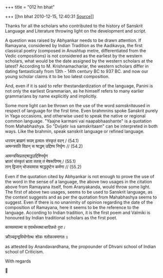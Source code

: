 +++
title = "012 hn bhat"

+++
[[hn bhat	2010-12-15, 12:40:31 [Source](https://groups.google.com/g/samskrita/c/0QvRNik3Y40)]]



Thanks for all the scholars who contributed to the history of Sanskrit Language and Literature throwing light on the development and script.

  

A question was raised by Abhyankar needs to be drawn attention. If Ramayana, considered by Indian Tradition as the Aadikavya, the first classical poetry (composed in Anushtup metre, differentiated from the Vedic compositions) is not considered as the earliest by the western scholars, what would be the date assigned by the western scholars at the latest? According to M. Krishnamachariar, the western scholars differ in dating fantastically from 13th - 14th century BC to 937 BC. and now our young scholar claims it to be too latest composition.

  

And, even if it is said to refer thestandardization of the language, Panini is not only the earliest Grammarian, as he himself refers to many earlier grammarians by name explicitly and implicitly.

  

Some more light can be thrown on the use of the word *samskrita*used in respect of language for the first time. Even brahmnins spoke Sanskrit purely in Yaga occasions, and otherwise used to speak the native or regional common language. "Yaajne karmani vai naapabhaashante" is a quotation from Mahabhashya. So "Dvijatir iva samskritaam" can be interpreted in both ways. Like the brahmin, speak sanskrit language or refined language.

  
  
धारयन् ब्राह्मणं रूपम् इल्वलः संस्कृतं वदन् / (54.1)  
आमन्त्रयति विप्रान् स श्राद्धम् उद्दिश्य निर्घृणः // (54.2)  
  
आमन्त्रय्विप्रतद्श्राद्धउद्दिश्निर्घृण  
भ्रातरं संस्कृतं भ्राता ततस् तं मेषरूपिणम् / (55.1)  
तान् द्विजान् भोजयामास श्राद्धदृष्टेन कर्मणा // (55.2)

  

Even if the quotation cited by Abhyankar is not enough to prove the use of the word in the sense of a language, the above two usages in the citation above from Ramayana itself, from Aranyakanda, would throw some light. The first of above two usages, seems to be used to Sanskrit language, as the context suggests and as per the quotation from Mahabhashya seems to suggest. Even if there is no unanimity of opinion regarding the date of the composition of Ramayana, here it seems to be the reference to the language. According to Indian tradition, it is the first poem and Valmiki is honoured by Indian traditional scholars as the first poet.

  

काव्यस्यात्मा स एवार्थस्तथा*चादिकवेः पुरा।*

क्रौञ्चद्वन्द्ववियोगोत्थः शोकः श्लोकत्वमागतः॥

  

as attested by Anandavardhana, the propounder of Dhvani school of Indian school of Criticism.

  
With regards




